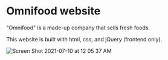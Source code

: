 # Omnifood website

"Omnifood" is a made-up company that sells fresh foods. 

This website is built with html, css, and jQuery (frontend only). 

![Screen Shot 2021-07-10 at 12 05 37 AM](https://user-images.githubusercontent.com/65799897/125099059-95928300-e112-11eb-95f1-efa74d334e53.png)
